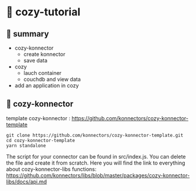 # :whale: cozy-tutorial

## :pushpin: summary

- cozy-konnector
  - create konnector
  - save data
- cozy
  - lauch container
  - couchdb and view data
- add an application in cozy
 
## :link: cozy-konnector

template cozy-konnector :
https://github.com/konnectors/cozy-konnector-template 

```{bash}
git clone https://github.com/konnectors/cozy-konnector-template.git
cd cozy-konnector-template
yarn standalone
```
The script for your connector can be found in src/index.js. You can delete the file and create it from scratch. Here you will find the link to everything about cozy-konnector-libs functions: https://github.com/konnectors/libs/blob/master/packages/cozy-konnector-libs/docs/api.md

 
 
 
 
 


